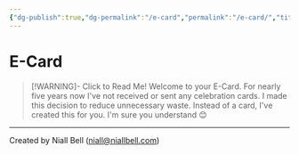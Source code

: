 ```yaml
---
{"dg-publish":true,"dg-permalink":"/e-card","permalink":"/e-card/","title":"🎉 E-Card","hide":true,"noteIcon":null,"created":"2024-04-22T15:26:09.706+03:00","updated":"2024-05-05T13:08:24.276+03:00"}
---
```


# E-Card

>[!WARNING]- Click to Read Me!
>Welcome to your E-Card. For nearly five years now I've not received or sent any celebration cards. I made this decision to reduce unnecessary waste. Instead of a card, I've created this for you. I'm sure you understand 😊




---
Created by Niall Bell (niall@niallbell.com)